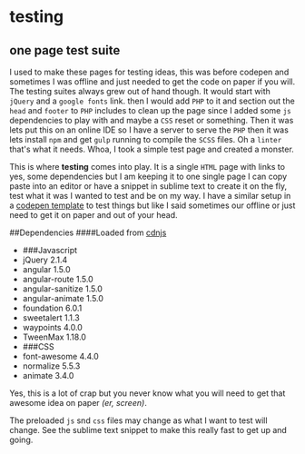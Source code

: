 # testing
one page test suite
--------------------

I used to make these pages for testing ideas, this was before codepen and sometimes I was offline and just needed to get the code on paper if you will.  The testing suites always grew out of hand though.  It would start with `jQuery` and a `google fonts` link. then I would add `PHP` to it and section out the `head` and `footer` to `PHP` includes to clean up the page since I added some `js` dependencies to play with and maybe a `CSS` reset or something.  Then it was lets put this on an online IDE so I have a server to serve the `PHP` then it was lets install `npm` and get `gulp` running to compile the `SCSS` files.  Oh a `linter` that's what it needs. Whoa, I took a simple test page and created a monster.

This is where **testing** comes into play.  It is a single `HTML` page with links to yes, some dependencies but I am keeping it to one single page I can copy paste into an editor or have a snippet in sublime text to create it on the fly, test what it was I wanted to test and be on my way. I have a similar setup in a [codepen template](http://codepen.io/danferth/) to test things but like I said sometimes our offline or just need to get it on paper and out of your head.

##Dependencies
####Loaded from [cdnjs](https://cdnjs.com/)
- ###Javascript
- jQuery 2.1.4
- angular 1.5.0
- angular-route 1.5.0
- angular-sanitize 1.5.0
- angular-animate 1.5.0
- foundation 6.0.1
- sweetalert 1.1.3
- waypoints 4.0.0
- TweenMax 1.18.0
- ###CSS
- font-awesome 4.4.0
- normalize 5.5.3
- animate 3.4.0
 
Yes, this is a lot of crap but you never know what you will need to get that awesome idea on paper *(er, screen)*.

The preloaded `js` snd `css` files may change as what I want to test will change. See the sublime text snippet to make this really fast to get up and going.
